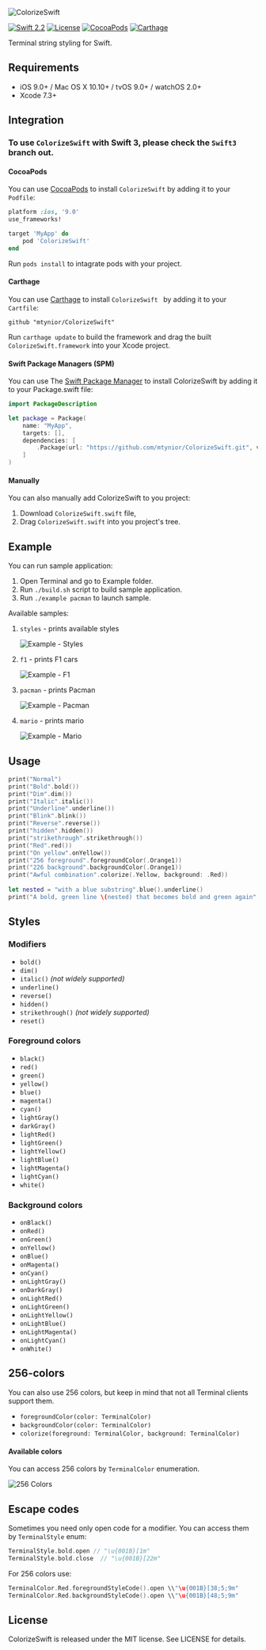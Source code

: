 ![ColorizeSwift](Assets/logo.png)

[![Swift 2.2](https://img.shields.io/badge/language-Swift-orange.svg?style=flat)](https://developer.apple.com/swift/)
[![License](https://img.shields.io/badge/license-MIT-blue.svg)](https://github.com/mtynior/ColorizeSwift/blob/master/LICENSE.md) 
[![CocoaPods](https://img.shields.io/cocoapods/v/ColorizeSwift.svg)](https://cocoapods.org/pods/ColorizeSwift)
[![Carthage](https://img.shields.io/badge/Carthage-compatible-4BC51D.svg?style=flat)](https://github.com/Carthage/Carthage)

Terminal string styling for Swift.

## Requirements

- iOS 9.0+ / Mac OS X 10.10+ / tvOS 9.0+ / watchOS 2.0+
- Xcode 7.3+

## Integration

### To use `ColorizeSwift` with Swift 3, please check the `Swift3` branch out.

#### CocoaPods
You can use [CocoaPods](http://cocoapods.org/) to install `ColorizeSwift` by adding it to your `Podfile`:

```ruby
platform :ios, '9.0'
use_frameworks!

target 'MyApp' do
	pod 'ColorizeSwift'
end
```
Run `pods install` to intagrate pods with your project.

#### Carthage
You can use [Carthage](https://github.com/Carthage/Carthage) to install `ColorizeSwift ` by adding it to your `Cartfile`:

```
github "mtynior/ColorizeSwift"
```
Run `carthage update` to build the framework and drag the built `ColorizeSwift.framework` into your Xcode project.

#### Swift Package Managers (SPM)
You can use The [Swift Package Manager](https://swift.org/package-manager/) to install ColorizeSwift by adding it to your Package.swift file:

```swift
import PackageDescription

let package = Package(
    name: "MyApp",
    targets: [],
    dependencies: [
        .Package(url: "https://github.com/mtynior/ColorizeSwift.git", versions: "1.0.0" ..< Version.max)
    ]
)
```

#### Manually
You can also manually add ColorizeSwift to you project:

1. Download `ColorizeSwift.swift` file,
2. Drag `ColorizeSwift.swift` into you project's tree.

## Example
You can run sample application:

1. Open Terminal and go to Example folder.
2. Run `./build.sh` script to build sample application.
3. Run `./example pacman` to launch sample.

Available samples:

1. `styles` - prints available styles 

	![Example - Styles](Assets/styles.png)

2. `f1` - prints F1 cars

	![Example - F1](Assets/f1.png)
	
3. `pacman` - prints Pacman

	![Example - Pacman](Assets/pacman.png)

4. `mario` - prints mario

	![Example - Mario](Assets/mario.png)

## Usage
```swift
print("Normal")
print("Bold".bold())
print("Dim".dim())
print("Italic".italic())
print("Underline".underline())
print("Blink".blink())
print("Reverse".reverse())
print("hidden".hidden())
print("strikethrough".strikethrough())
print("Red".red())
print("On yellow".onYellow())
print("256 foreground".foregroundColor(.Orange1))
print("226 background".backgroundColor(.Orange1))
print("Awful combination".colorize(.Yellow, background: .Red))
    
let nested = "with a blue substring".blue().underline()
print("A bold, green line \(nested) that becomes bold and green again".green().bold())
```

## Styles

### Modifiers

- `bold()`
- `dim()`
- `italic()` *(not widely supported)*
- `underline()`
- `reverse()`
- `hidden()`
- `strikethrough()` *(not widely supported)*
- `reset()`

### Foreground colors

- `black()`
- `red()`
- `green()`
- `yellow()`
- `blue()`
- `magenta()`
- `cyan()`
- `lightGray()`
- `darkGray()`
- `lightRed()`
- `lightGreen()`
- `lightYellow()`
- `lightBlue()`
- `lightMagenta()`
- `lightCyan()`
- `white()`

### Background colors

- `onBlack()`
- `onRed()`
- `onGreen()`
- `onYellow()`
- `onBlue()`
- `onMagenta()`
- `onCyan()`
- `onLightGray()`
- `onDarkGray()`
- `onLightRed()`
- `onLightGreen()`
- `onLightYellow()`
- `onLightBlue()`
- `onLightMagenta()`
- `onLightCyan()`
- `onWhite()`


## 256-colors
You can also use 256 colors, but keep in mind that not all Terminal clients support them.

- `foregroundColor(color: TerminalColor)`
- `backgroundColor(color: TerminalColor)`
- `colorize(foreground: TerminalColor, background: TerminalColor)`

#### Available colors

You can access 256 colors by `TerminalColor` enumeration.

![256 Colors](Assets/256Colors.png)

## Escape codes
Sometimes you need only open code for a modifier. You can access them by `TerminalStyle` enum:

```swift
TerminalStyle.bold.open // "\u{001B}[1m"
TerminalStyle.bold.close  // "\u{001B}[22m"
```

For 256 colors use:

```swift
TerminalColor.Red.foregroundStyleCode().open \\"\u{001B}[38;5;9m"
TerminalColor.Red.backgroundStyleCode().open \\"\u{001B}[48;5;9m"
```

## License

ColorizeSwift is released under the MIT license. See LICENSE for details.
